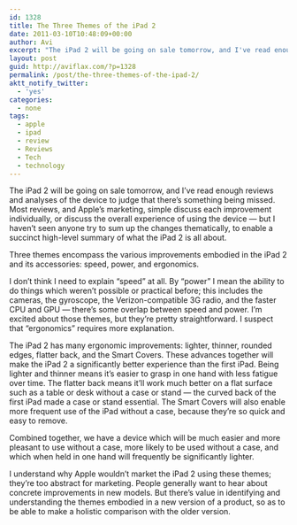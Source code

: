 ```yaml
---
id: 1328
title: The Three Themes of the iPad 2
date: 2011-03-10T10:48:09+00:00
author: Avi
excerpt: "The iPad 2 will be going on sale tomorrow, and I've read enough reviews and analyses of the device to judge that there's something being missed. Most reviews, and Apple's marketing, simple discuss each improvement individually, or discuss the overall experience of using the device — but I haven't seen anyone try to sum up the changes thematically, to enable a succinct high-level summary of what the iPad 2 is all about."
layout: post
guid: http://aviflax.com/?p=1328
permalink: /post/the-three-themes-of-the-ipad-2/
aktt_notify_twitter:
  - 'yes'
categories:
  - none
tags:
  - apple
  - ipad
  - review
  - Reviews
  - Tech
  - technology
---
```

The iPad 2 will be going on sale tomorrow, and I&#8217;ve read enough reviews and analyses of the device to judge that there&#8217;s something being missed. Most reviews, and Apple&#8217;s marketing, simple discuss each improvement individually, or discuss the overall experience of using the device — but I haven&#8217;t seen anyone try to sum up the changes thematically, to enable a succinct high-level summary of what the iPad 2 is all about.

Three themes encompass the various improvements embodied in the iPad 2 and its accessories: speed, power, and ergonomics.

I don&#8217;t think I need to explain &#8220;speed&#8221; at all. By &#8220;power&#8221; I mean the ability to do things which weren&#8217;t possible or practical before; this includes the cameras, the gyroscope, the Verizon-compatible 3G radio, and the faster CPU and GPU — there’s some overlap between speed and power. I&#8217;m excited about those themes, but they&#8217;re pretty straightforward. I suspect that &#8220;ergonomics&#8221; requires more explanation.

The iPad 2 has many ergonomic improvements: lighter, thinner, rounded edges, flatter back, and the Smart Covers. These advances together will make the iPad 2 a significantly better experience than the first iPad. Being lighter and thinner means it&#8217;s easier to grasp in one hand with less fatigue over time. The flatter back means it&#8217;ll work much better on a flat surface such as a table or desk without a case or stand — the curved back of the first iPad made a case or stand essential. The Smart Covers will also enable more frequent use of the iPad without a case, because they&#8217;re so quick and easy to remove.

Combined together, we have a device which will be much easier and more pleasant to use without a case, more likely to be used without a case, and which when held in one hand will frequently be significantly lighter.

I understand why Apple wouldn&#8217;t market the iPad 2 using these themes; they&#8217;re too abstract for marketing. People generally want to hear about concrete improvements in new models. But there&#8217;s value in identifying and understanding the themes embodied in a new version of a product, so as to be able to make a holistic comparison with the older version.